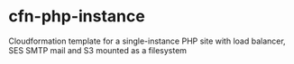# cfn-php-instance
Cloudformation template for a single-instance PHP site with load balancer, SES SMTP mail and S3 mounted as a filesystem
